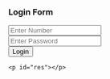 <!DOCTYPE html>
<html lang="en">
  <head>
    <meta charset="UTF-8" />
    <meta name="viewport" content="width=device-width, initial-scale=1.0" />
    <title>Document</title>
  </head>
  <!DOCTYPE html>
<html lang="en">
<head>
  <meta charset="UTF-8" />
  <meta name="viewport" content="width=device-width, initial-scale=1.0" />
  <title>Login Form</title>
  <!-- Bootstrap 5 CDN -->
  <link href="https://cdn.jsdelivr.net/npm/bootstrap@5.3.0/dist/css/bootstrap.min.css" rel="stylesheet">
</head>
<body class="bg-light d-flex justify-content-center align-items-center vh-100">

  <div class="card p-4 shadow" style="width: 100%; max-width: 400px;">
    <h3 class="text-center mb-4">Login Form</h3>
    <div class="mb-3">
      <input type="number" class="form-control" id="num" placeholder="Enter Number"/>
    </div>
    <div class="mb-3">
      <input type="password" class="form-control" id="pass" placeholder="Enter Password" />
    </div>
    <button class="btn btn-primary w-100" onclick="login()">Login</button>

    <p id="res"></p>
  </div>

  <script src="index.js"></script>
  <!-- Bootstrap JS Bundle (Optional if needed for components like modals) -->
  <script src="https://cdn.jsdelivr.net/npm/bootstrap@5.3.0/dist/js/bootstrap.bundle.min.js"></script>
</body>
</html>

